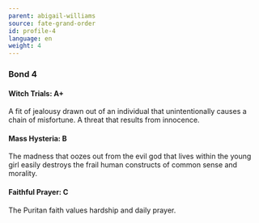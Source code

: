 ```yaml
---
parent: abigail-williams
source: fate-grand-order
id: profile-4
language: en
weight: 4
---
```


### Bond 4

#### Witch Trials: A+

A fit of jealousy drawn out of an individual that unintentionally causes a chain of misfortune.
A threat that results from innocence.

#### Mass Hysteria: B

The madness that oozes out from the evil god that lives within the young girl easily destroys the frail human constructs of common sense and morality.

#### Faithful Prayer: C

The Puritan faith values hardship and daily prayer.

